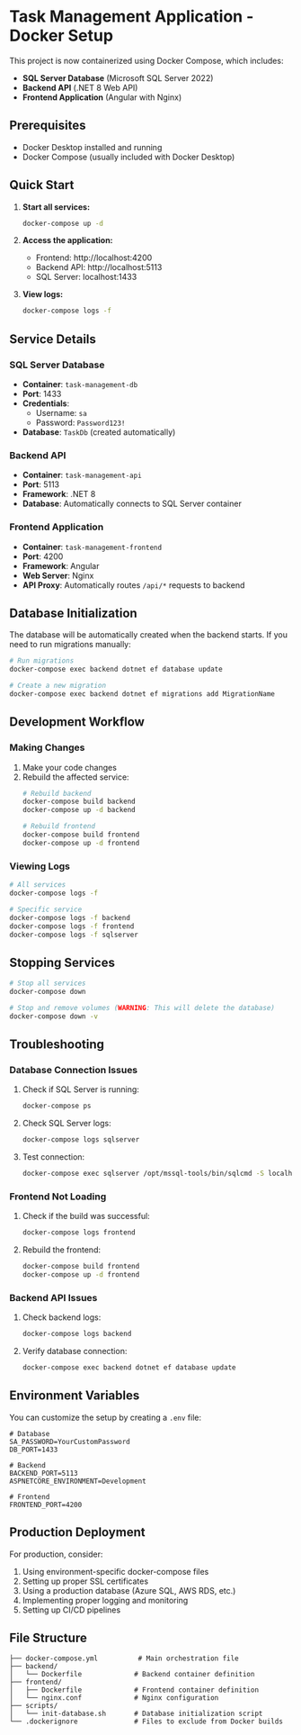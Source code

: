 # Task Management Application - Docker Setup

This project is now containerized using Docker Compose, which includes:
- **SQL Server Database** (Microsoft SQL Server 2022)
- **Backend API** (.NET 8 Web API)
- **Frontend Application** (Angular with Nginx)

## Prerequisites

- Docker Desktop installed and running
- Docker Compose (usually included with Docker Desktop)

## Quick Start

1. **Start all services:**
   ```bash
   docker-compose up -d
   ```

2. **Access the application:**
   - Frontend: http://localhost:4200
   - Backend API: http://localhost:5113
   - SQL Server: localhost:1433

3. **View logs:**
   ```bash
   docker-compose logs -f
   ```

## Service Details

### SQL Server Database
- **Container**: `task-management-db`
- **Port**: 1433
- **Credentials**: 
  - Username: `sa`
  - Password: `Password123!`
- **Database**: `TaskDb` (created automatically)

### Backend API
- **Container**: `task-management-api`
- **Port**: 5113
- **Framework**: .NET 8
- **Database**: Automatically connects to SQL Server container

### Frontend Application
- **Container**: `task-management-frontend`
- **Port**: 4200
- **Framework**: Angular
- **Web Server**: Nginx
- **API Proxy**: Automatically routes `/api/*` requests to backend

## Database Initialization

The database will be automatically created when the backend starts. If you need to run migrations manually:

```bash
# Run migrations
docker-compose exec backend dotnet ef database update

# Create a new migration
docker-compose exec backend dotnet ef migrations add MigrationName
```

## Development Workflow

### Making Changes
1. Make your code changes
2. Rebuild the affected service:
   ```bash
   # Rebuild backend
   docker-compose build backend
   docker-compose up -d backend

   # Rebuild frontend
   docker-compose build frontend
   docker-compose up -d frontend
   ```

### Viewing Logs
```bash
# All services
docker-compose logs -f

# Specific service
docker-compose logs -f backend
docker-compose logs -f frontend
docker-compose logs -f sqlserver
```

## Stopping Services

```bash
# Stop all services
docker-compose down

# Stop and remove volumes (WARNING: This will delete the database)
docker-compose down -v
```

## Troubleshooting

### Database Connection Issues
1. Check if SQL Server is running:
   ```bash
   docker-compose ps
   ```

2. Check SQL Server logs:
   ```bash
   docker-compose logs sqlserver
   ```

3. Test connection:
   ```bash
   docker-compose exec sqlserver /opt/mssql-tools/bin/sqlcmd -S localhost -U sa -P Password123! -Q "SELECT 1"
   ```

### Frontend Not Loading
1. Check if the build was successful:
   ```bash
   docker-compose logs frontend
   ```

2. Rebuild the frontend:
   ```bash
   docker-compose build frontend
   docker-compose up -d frontend
   ```

### Backend API Issues
1. Check backend logs:
   ```bash
   docker-compose logs backend
   ```

2. Verify database connection:
   ```bash
   docker-compose exec backend dotnet ef database update
   ```

## Environment Variables

You can customize the setup by creating a `.env` file:

```env
# Database
SA_PASSWORD=YourCustomPassword
DB_PORT=1433

# Backend
BACKEND_PORT=5113
ASPNETCORE_ENVIRONMENT=Development

# Frontend
FRONTEND_PORT=4200
```

## Production Deployment

For production, consider:
1. Using environment-specific docker-compose files
2. Setting up proper SSL certificates
3. Using a production database (Azure SQL, AWS RDS, etc.)
4. Implementing proper logging and monitoring
5. Setting up CI/CD pipelines

## File Structure

```
├── docker-compose.yml          # Main orchestration file
├── backend/
│   └── Dockerfile             # Backend container definition
├── frontend/
│   ├── Dockerfile             # Frontend container definition
│   └── nginx.conf             # Nginx configuration
├── scripts/
│   └── init-database.sh       # Database initialization script
└── .dockerignore              # Files to exclude from Docker builds
``` 
